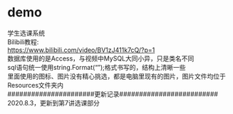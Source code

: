 # demo
学生选课系统  
Bilibili教程:  
https://www.bilibili.com/video/BV1zJ411k7cQ/?p=1  
数据库使用的是Access，与视频中MySQL大同小异，只是类名不同  
sql语句统一使用string.Format(“”);格式书写的，结构上清晰一些  
里面使用的图标、图片没有精心挑选，都是电脑里现有的图片，图片文件均位于Resources文件夹内  
######################更新记录#########################  
2020.8.3，更新到第7讲选课部分
